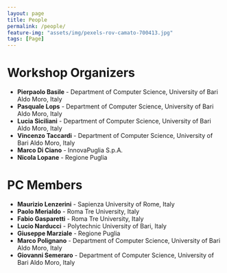 ```yaml
---
layout: page
title: People
permalink: /people/
feature-img: "assets/img/pexels-rov-camato-700413.jpg"
tags: [Page]
---
```



# Workshop Organizers
- **Pierpaolo Basile** - Department of Computer Science, University of Bari Aldo Moro, Italy
- **Pasquale Lops** - Department of Computer Science, University of Bari Aldo Moro, Italy
- **Lucia Siciliani** - Department of Computer Science, University of Bari Aldo Moro, Italy
- **Vincenzo Taccardi** - Department of Computer Science, University of Bari Aldo Moro, Italy
- **Marco Di Ciano** - InnovaPuglia S.p.A. 
- **Nicola Lopane** - Regione Puglia 

# PC Members

- **Maurizio Lenzerini** - Sapienza University of Rome, Italy
- **Paolo Merialdo** - Roma Tre University, Italy
- **Fabio Gasparetti** -  Roma Tre University, Italy
- **Lucio Narducci** - Polytechnic University of Bari, Italy
- **Giuseppe Marziale** - Regione Puglia
- **Marco Polignano** - Department of Computer Science, University of Bari Aldo Moro, Italy
- **Giovanni Semeraro** - Department of Computer Science, University of Bari Aldo Moro, Italy

